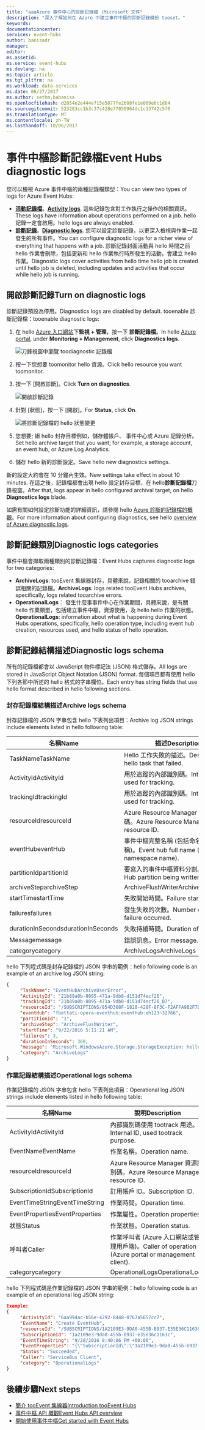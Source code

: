 ```yaml
---
title: "aaaAzure 事件中心的診斷記錄檔 |Microsoft 文件"
description: "深入了解如何在 Azure 中建立事件中樞的診斷記錄備份 tooset。"
keywords: 
documentationcenter: 
services: event-hubs
author: banisadr
manager: 
editor: 
ms.assetid: 
ms.service: event-hubs
ms.devlang: na
ms.topic: article
ms.tgt_pltfrm: na
ms.workload: data-services
ms.date: 06/27/2017
ms.author: sethm;babanisa
ms.openlocfilehash: d2054e2e444e715e5077fe2608fe1e009e6c1d84
ms.sourcegitcommit: 523283cc1b3c37c428e77850964dc1c33742c5f0
ms.translationtype: MT
ms.contentlocale: zh-TW
ms.lasthandoff: 10/06/2017
---
```

# <a name="event-hubs-diagnostic-logs"></a><span data-ttu-id="ae5f8-103">事件中樞診斷記錄檔</span><span class="sxs-lookup"><span data-stu-id="ae5f8-103">Event Hubs diagnostic logs</span></span>

<span data-ttu-id="ae5f8-104">您可以檢視 Azure 事件中樞的兩種記錄檔類型：</span><span class="sxs-lookup"><span data-stu-id="ae5f8-104">You can view two types of logs for Azure Event Hubs:</span></span>
* <span data-ttu-id="ae5f8-105">**[活動記錄檔](../monitoring-and-diagnostics/monitoring-overview-activity-logs.md)**。</span><span class="sxs-lookup"><span data-stu-id="ae5f8-105">**[Activity logs](../monitoring-and-diagnostics/monitoring-overview-activity-logs.md)**.</span></span> <span data-ttu-id="ae5f8-106">這些記錄包含對工作執行之操作的相關資訊。</span><span class="sxs-lookup"><span data-stu-id="ae5f8-106">These logs have information about operations performed on a job.</span></span> <span data-ttu-id="ae5f8-107">hello 記錄一定會啟用。</span><span class="sxs-lookup"><span data-stu-id="ae5f8-107">hello logs are always enabled.</span></span>
* <span data-ttu-id="ae5f8-108">**[診斷記錄](../monitoring-and-diagnostics/monitoring-overview-of-diagnostic-logs.md)**。</span><span class="sxs-lookup"><span data-stu-id="ae5f8-108">**[Diagnostic logs](../monitoring-and-diagnostics/monitoring-overview-of-diagnostic-logs.md)**.</span></span> <span data-ttu-id="ae5f8-109">您可以設定診斷記錄，以更深入檢視與作業一起發生的所有事件。</span><span class="sxs-lookup"><span data-stu-id="ae5f8-109">You can configure diagnostic logs for a richer view of everything that happens with a job.</span></span> <span data-ttu-id="ae5f8-110">診斷記錄封面活動與 hello 時間之前 hello 作業會刪除，包括更新和 hello 作業執行時所發生的活動，會建立 hello 作業。</span><span class="sxs-lookup"><span data-stu-id="ae5f8-110">Diagnostic logs cover activities from hello time hello job is created until hello job is deleted, including updates and activities that occur while hello job is running.</span></span>

## <a name="turn-on-diagnostic-logs"></a><span data-ttu-id="ae5f8-111">開啟診斷記錄</span><span class="sxs-lookup"><span data-stu-id="ae5f8-111">Turn on diagnostic logs</span></span>
<span data-ttu-id="ae5f8-112">診斷記錄預設為停用。</span><span class="sxs-lookup"><span data-stu-id="ae5f8-112">Diagnostics logs are disabled by default.</span></span> <span data-ttu-id="ae5f8-113">tooenable 診斷記錄檔：</span><span class="sxs-lookup"><span data-stu-id="ae5f8-113">tooenable diagnostic logs:</span></span>

1.  <span data-ttu-id="ae5f8-114">在 hello [Azure 入口網站](https://portal.azure.com)下**監視 + 管理**，按一下 **診斷記錄檔**。</span><span class="sxs-lookup"><span data-stu-id="ae5f8-114">In hello [Azure portal](https://portal.azure.com), under **Monitoring + Management**, click **Diagnostics logs**.</span></span>

    ![刀鋒視窗中瀏覽 toodiagnostic 記錄檔](./media/event-hubs-diagnostic-logs/image1.png)

2.  <span data-ttu-id="ae5f8-116">按一下您想要 toomonitor hello 資源。</span><span class="sxs-lookup"><span data-stu-id="ae5f8-116">Click hello resource you want toomonitor.</span></span>

3.  <span data-ttu-id="ae5f8-117">按一下 [開啟診斷]。</span><span class="sxs-lookup"><span data-stu-id="ae5f8-117">Click **Turn on diagnostics**.</span></span>

    ![開啟診斷記錄](./media/event-hubs-diagnostic-logs/image2.png)

4.  <span data-ttu-id="ae5f8-119">針對 [狀態]，按一下 [開啟]。</span><span class="sxs-lookup"><span data-stu-id="ae5f8-119">For **Status**, click **On**.</span></span>

    ![將診斷記錄檔的 hello 狀態變更](./media/event-hubs-diagnostic-logs/image3.png)

5.  <span data-ttu-id="ae5f8-121">您想要; 組 hello 封存目標例如，儲存體帳戶、 事件中心或 Azure 記錄分析。</span><span class="sxs-lookup"><span data-stu-id="ae5f8-121">Set hello archive target that you want; for example, a storage account, an event hub, or Azure Log Analytics.</span></span>

6.  <span data-ttu-id="ae5f8-122">儲存 hello 新的診斷設定。</span><span class="sxs-lookup"><span data-stu-id="ae5f8-122">Save hello new diagnostics settings.</span></span>

<span data-ttu-id="ae5f8-123">新的設定大約會在 10 分鐘內生效。</span><span class="sxs-lookup"><span data-stu-id="ae5f8-123">New settings take effect in about 10 minutes.</span></span> <span data-ttu-id="ae5f8-124">在這之後，記錄檔都會出現 hello 設定封存目標，在 hello**診斷記錄檔**刀鋒視窗。</span><span class="sxs-lookup"><span data-stu-id="ae5f8-124">After that, logs appear in hello configured archival target, on hello **Diagnostics logs** blade.</span></span>

<span data-ttu-id="ae5f8-125">如需有關如何設定診斷功能的詳細資訊，請參閱 hello [Azure 診斷的記錄檔的概觀](../monitoring-and-diagnostics/monitoring-overview-of-diagnostic-logs.md)。</span><span class="sxs-lookup"><span data-stu-id="ae5f8-125">For more information about configuring diagnostics, see hello [overview of Azure diagnostic logs](../monitoring-and-diagnostics/monitoring-overview-of-diagnostic-logs.md).</span></span>

## <a name="diagnostic-logs-categories"></a><span data-ttu-id="ae5f8-126">診斷記錄類別</span><span class="sxs-lookup"><span data-stu-id="ae5f8-126">Diagnostic logs categories</span></span>
<span data-ttu-id="ae5f8-127">事件中樞會擷取兩種類別的診斷記錄檔：</span><span class="sxs-lookup"><span data-stu-id="ae5f8-127">Event Hubs captures diagnostic logs for two categories:</span></span>

* <span data-ttu-id="ae5f8-128">**ArchiveLogs**: tooEvent 集線器封存，具體來說，記錄相關的 tooarchive 錯誤相關的記錄檔。</span><span class="sxs-lookup"><span data-stu-id="ae5f8-128">**ArchiveLogs**: logs related tooEvent Hubs archives, specifically, logs related tooarchive errors.</span></span>
* <span data-ttu-id="ae5f8-129">**OperationalLogs**： 發生什麼事事件中心在作業期間，具體來說，是有關 hello 作業類型，包括建立事件中樞，資源使用，及 hello hello 作業的狀態。</span><span class="sxs-lookup"><span data-stu-id="ae5f8-129">**OperationalLogs**: information about what is happening during Event Hubs operations, specifically, hello operation type, including event hub creation, resources used, and hello status of hello operation.</span></span>

## <a name="diagnostic-logs-schema"></a><span data-ttu-id="ae5f8-130">診斷記錄結構描述</span><span class="sxs-lookup"><span data-stu-id="ae5f8-130">Diagnostic logs schema</span></span>
<span data-ttu-id="ae5f8-131">所有的記錄檔都會以 JavaScript 物件標記法 (JSON) 格式儲存。</span><span class="sxs-lookup"><span data-stu-id="ae5f8-131">All logs are stored in JavaScript Object Notation (JSON) format.</span></span> <span data-ttu-id="ae5f8-132">每個項目都有使用 hello 下列各節中所述的 hello 格式的字串欄位。</span><span class="sxs-lookup"><span data-stu-id="ae5f8-132">Each entry has string fields that use hello format described in hello following sections.</span></span>

### <a name="archive-logs-schema"></a><span data-ttu-id="ae5f8-133">封存記錄檔結構描述</span><span class="sxs-lookup"><span data-stu-id="ae5f8-133">Archive logs schema</span></span>

<span data-ttu-id="ae5f8-134">封存記錄檔的 JSON 字串包含 hello 下表列出項目：</span><span class="sxs-lookup"><span data-stu-id="ae5f8-134">Archive log JSON strings include elements listed in hello following table:</span></span>

<span data-ttu-id="ae5f8-135">名稱</span><span class="sxs-lookup"><span data-stu-id="ae5f8-135">Name</span></span> | <span data-ttu-id="ae5f8-136">描述</span><span class="sxs-lookup"><span data-stu-id="ae5f8-136">Description</span></span>
------- | -------
<span data-ttu-id="ae5f8-137">TaskName</span><span class="sxs-lookup"><span data-stu-id="ae5f8-137">TaskName</span></span> | <span data-ttu-id="ae5f8-138">Hello 工作失敗的描述。</span><span class="sxs-lookup"><span data-stu-id="ae5f8-138">Description of hello task that failed.</span></span>
<span data-ttu-id="ae5f8-139">ActivityId</span><span class="sxs-lookup"><span data-stu-id="ae5f8-139">ActivityId</span></span> | <span data-ttu-id="ae5f8-140">用於追蹤的內部識別碼。</span><span class="sxs-lookup"><span data-stu-id="ae5f8-140">Internal ID, used for tracking.</span></span>
<span data-ttu-id="ae5f8-141">trackingId</span><span class="sxs-lookup"><span data-stu-id="ae5f8-141">trackingId</span></span> | <span data-ttu-id="ae5f8-142">用於追蹤的內部識別碼。</span><span class="sxs-lookup"><span data-stu-id="ae5f8-142">Internal ID, used for tracking.</span></span>
<span data-ttu-id="ae5f8-143">resourceId</span><span class="sxs-lookup"><span data-stu-id="ae5f8-143">resourceId</span></span> | <span data-ttu-id="ae5f8-144">Azure Resource Manager 資源識別碼。</span><span class="sxs-lookup"><span data-stu-id="ae5f8-144">Azure Resource Manager resource ID.</span></span>
<span data-ttu-id="ae5f8-145">eventHub</span><span class="sxs-lookup"><span data-stu-id="ae5f8-145">eventHub</span></span> | <span data-ttu-id="ae5f8-146">事件中樞完整名稱 (包括命名空間名稱)。</span><span class="sxs-lookup"><span data-stu-id="ae5f8-146">Event hub full name (includes namespace name).</span></span>
<span data-ttu-id="ae5f8-147">partitionId</span><span class="sxs-lookup"><span data-stu-id="ae5f8-147">partitionId</span></span> | <span data-ttu-id="ae5f8-148">要寫入的事件中樞資料分割。</span><span class="sxs-lookup"><span data-stu-id="ae5f8-148">Event Hub partition being written to.</span></span>
<span data-ttu-id="ae5f8-149">archiveStep</span><span class="sxs-lookup"><span data-stu-id="ae5f8-149">archiveStep</span></span> | <span data-ttu-id="ae5f8-150">ArchiveFlushWriter</span><span class="sxs-lookup"><span data-stu-id="ae5f8-150">ArchiveFlushWriter</span></span>
<span data-ttu-id="ae5f8-151">startTime</span><span class="sxs-lookup"><span data-stu-id="ae5f8-151">startTime</span></span> | <span data-ttu-id="ae5f8-152">失敗開始時間。</span><span class="sxs-lookup"><span data-stu-id="ae5f8-152">Failure start time.</span></span>
<span data-ttu-id="ae5f8-153">failures</span><span class="sxs-lookup"><span data-stu-id="ae5f8-153">failures</span></span> | <span data-ttu-id="ae5f8-154">發生失敗的次數。</span><span class="sxs-lookup"><span data-stu-id="ae5f8-154">Number of times failure occurred.</span></span>
<span data-ttu-id="ae5f8-155">durationInSeconds</span><span class="sxs-lookup"><span data-stu-id="ae5f8-155">durationInSeconds</span></span> | <span data-ttu-id="ae5f8-156">失敗持續時間。</span><span class="sxs-lookup"><span data-stu-id="ae5f8-156">Duration of failure.</span></span>
<span data-ttu-id="ae5f8-157">Message</span><span class="sxs-lookup"><span data-stu-id="ae5f8-157">message</span></span> | <span data-ttu-id="ae5f8-158">錯誤訊息。</span><span class="sxs-lookup"><span data-stu-id="ae5f8-158">Error message.</span></span>
<span data-ttu-id="ae5f8-159">category</span><span class="sxs-lookup"><span data-stu-id="ae5f8-159">category</span></span> | <span data-ttu-id="ae5f8-160">ArchiveLogs</span><span class="sxs-lookup"><span data-stu-id="ae5f8-160">ArchiveLogs</span></span>

<span data-ttu-id="ae5f8-161">hello 下列程式碼是封存記錄檔的 JSON 字串的範例：</span><span class="sxs-lookup"><span data-stu-id="ae5f8-161">hello following code is an example of an archive log JSON string:</span></span>

```json
{
     "TaskName": "EventHubArchiveUserError",
     "ActivityId": "21b89a0b-8095-471a-9db8-d151d74ecf26",
     "trackingId": "21b89a0b-8095-471a-9db8-d151d74ecf26_B7",
     "resourceId": "/SUBSCRIPTIONS/854D368F-1828-428F-8F3C-F2AFFA9B2F7D/RESOURCEGROUPS/DEFAULT-EVENTHUB-CENTRALUS/PROVIDERS/MICROSOFT.EVENTHUB/NAMESPACES/FBETTATI-OPERA-EVENTHUB",
     "eventHub": "fbettati-opera-eventhub:eventhub:eh123~32766",
     "partitionId": "1",
     "archiveStep": "ArchiveFlushWriter",
     "startTime": "9/22/2016 5:11:21 AM",
     "failures": 3,
     "durationInSeconds": 360,
     "message": "Microsoft.WindowsAzure.Storage.StorageException: hello remote server returned an error: (404) Not Found. ---> System.Net.WebException: hello remote server returned an error: (404) Not Found.\r\n   at Microsoft.WindowsAzure.Storage.Shared.Protocol.HttpResponseParsers.ProcessExpectedStatusCodeNoException[T](HttpStatusCode expectedStatusCode, HttpStatusCode actualStatusCode, T retVal, StorageCommandBase`1 cmd, Exception ex)\r\n   at Microsoft.WindowsAzure.Storage.Blob.CloudBlockBlob.<PutBlockImpl>b__3e(RESTCommand`1 cmd, HttpWebResponse resp, Exception ex, OperationContext ctx)\r\n   at Microsoft.WindowsAzure.Storage.Core.Executor.Executor.EndGetResponse[T](IAsyncResult getResponseResult)\r\n   --- End of inner exception stack trace ---\r\n   at Microsoft.WindowsAzure.Storage.Core.Util.StorageAsyncResult`1.End()\r\n   at Microsoft.WindowsAzure.Storage.Core.Util.AsyncExtensions.<>c__DisplayClass4.<CreateCallbackVoid>b__3(IAsyncResult ar)\r\n--- End of stack trace from previous location where exception was thrown ---\r\n   at System.",
     "category": "ArchiveLogs"
}
```

### <a name="operational-logs-schema"></a><span data-ttu-id="ae5f8-162">作業記錄結構描述</span><span class="sxs-lookup"><span data-stu-id="ae5f8-162">Operational logs schema</span></span>

<span data-ttu-id="ae5f8-163">作業記錄檔的 JSON 字串包含 hello 下表列出項目：</span><span class="sxs-lookup"><span data-stu-id="ae5f8-163">Operational log JSON strings include elements listed in hello following table:</span></span>

<span data-ttu-id="ae5f8-164">名稱</span><span class="sxs-lookup"><span data-stu-id="ae5f8-164">Name</span></span> | <span data-ttu-id="ae5f8-165">說明</span><span class="sxs-lookup"><span data-stu-id="ae5f8-165">Description</span></span>
------- | -------
<span data-ttu-id="ae5f8-166">ActivityId</span><span class="sxs-lookup"><span data-stu-id="ae5f8-166">ActivityId</span></span> | <span data-ttu-id="ae5f8-167">內部識別碼使用 tootrack 用途。</span><span class="sxs-lookup"><span data-stu-id="ae5f8-167">Internal ID, used tootrack purpose.</span></span>
<span data-ttu-id="ae5f8-168">EventName</span><span class="sxs-lookup"><span data-stu-id="ae5f8-168">EventName</span></span> | <span data-ttu-id="ae5f8-169">作業名稱。</span><span class="sxs-lookup"><span data-stu-id="ae5f8-169">Operation name.</span></span>  
<span data-ttu-id="ae5f8-170">resourceId</span><span class="sxs-lookup"><span data-stu-id="ae5f8-170">resourceId</span></span> | <span data-ttu-id="ae5f8-171">Azure Resource Manager 資源識別碼。</span><span class="sxs-lookup"><span data-stu-id="ae5f8-171">Azure Resource Manager resource ID.</span></span>
<span data-ttu-id="ae5f8-172">SubscriptionId</span><span class="sxs-lookup"><span data-stu-id="ae5f8-172">SubscriptionId</span></span> | <span data-ttu-id="ae5f8-173">訂用帳戶 ID。</span><span class="sxs-lookup"><span data-stu-id="ae5f8-173">Subscription ID.</span></span>
<span data-ttu-id="ae5f8-174">EventTimeString</span><span class="sxs-lookup"><span data-stu-id="ae5f8-174">EventTimeString</span></span> | <span data-ttu-id="ae5f8-175">作業時間。</span><span class="sxs-lookup"><span data-stu-id="ae5f8-175">Operation time.</span></span>
<span data-ttu-id="ae5f8-176">EventProperties</span><span class="sxs-lookup"><span data-stu-id="ae5f8-176">EventProperties</span></span> | <span data-ttu-id="ae5f8-177">作業屬性。</span><span class="sxs-lookup"><span data-stu-id="ae5f8-177">Operation properties.</span></span>
<span data-ttu-id="ae5f8-178">狀態</span><span class="sxs-lookup"><span data-stu-id="ae5f8-178">Status</span></span> | <span data-ttu-id="ae5f8-179">作業狀態。</span><span class="sxs-lookup"><span data-stu-id="ae5f8-179">Operation status.</span></span>
<span data-ttu-id="ae5f8-180">呼叫者</span><span class="sxs-lookup"><span data-stu-id="ae5f8-180">Caller</span></span> | <span data-ttu-id="ae5f8-181">作業呼叫者 (Azure 入口網站或管理用戶端)。</span><span class="sxs-lookup"><span data-stu-id="ae5f8-181">Caller of operation (Azure portal or management client).</span></span>
<span data-ttu-id="ae5f8-182">category</span><span class="sxs-lookup"><span data-stu-id="ae5f8-182">category</span></span> | <span data-ttu-id="ae5f8-183">OperationalLogs</span><span class="sxs-lookup"><span data-stu-id="ae5f8-183">OperationalLogs</span></span>

<span data-ttu-id="ae5f8-184">hello 下列程式碼是作業記錄檔的 JSON 字串的範例：</span><span class="sxs-lookup"><span data-stu-id="ae5f8-184">hello following code is an example of an operational log JSON string:</span></span>

```json
Example:
{
     "ActivityId": "6aa994ac-b56e-4292-8448-0767a5657cc7",
     "EventName": "Create EventHub",
     "resourceId": "/SUBSCRIPTIONS/1A2109E3-9DA0-455B-B937-E35E36C1163C/RESOURCEGROUPS/DEFAULT-SERVICEBUS-CENTRALUS/PROVIDERS/MICROSOFT.EVENTHUB/NAMESPACES/SHOEBOXEHNS-CY4001",
     "SubscriptionId": "1a2109e3-9da0-455b-b937-e35e36c1163c",
     "EventTimeString": "9/28/2016 8:40:06 PM +00:00",
     "EventProperties": "{\"SubscriptionId\":\"1a2109e3-9da0-455b-b937-e35e36c1163c\",\"Namespace\":\"shoeboxehns-cy4001\",\"Via\":\"https://shoeboxehns-cy4001.servicebus.windows.net/f8096791adb448579ee83d30e006a13e/?api-version=2016-07\",\"TrackingId\":\"5ee74c9e-72b5-4e98-97c4-08a62e56e221_G1\"}",
     "Status": "Succeeded",
     "Caller": "ServiceBus Client",
     "category": "OperationalLogs"
}
```

## <a name="next-steps"></a><span data-ttu-id="ae5f8-185">後續步驟</span><span class="sxs-lookup"><span data-stu-id="ae5f8-185">Next steps</span></span>
* [<span data-ttu-id="ae5f8-186">簡介 tooEvent 集線器</span><span class="sxs-lookup"><span data-stu-id="ae5f8-186">Introduction tooEvent Hubs</span></span>](event-hubs-what-is-event-hubs.md)
* [<span data-ttu-id="ae5f8-187">事件中樞 API 概觀</span><span class="sxs-lookup"><span data-stu-id="ae5f8-187">Event Hubs API overview</span></span>](event-hubs-api-overview.md)
* [<span data-ttu-id="ae5f8-188">開始使用事件中樞</span><span class="sxs-lookup"><span data-stu-id="ae5f8-188">Get started with Event Hubs</span></span>](event-hubs-csharp-ephcs-getstarted.md)
